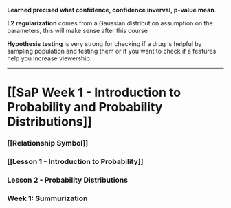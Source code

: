 
**Learned precised what confidence, confidence inverval, p-value mean**.

**L2 regularization** comes from a Gaussian distribution assumption on the parameters, this will make sense after this course

**Hypothesis testing** is very strong for checking if a drug is helpful by sampling population and testing them or if you want to check if a features help you increase viewership. 

---
# [[SaP Week 1 - Introduction to Probability and Probability Distributions]]

### [[Relationship Symbol]]
### [[Lesson 1 - Introduction to Probability]]
### Lesson 2 - Probability Distributions
### Week 1: Summurization



